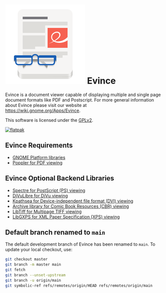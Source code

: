 # ![evince-logo] Evince

Evince is a document viewer capable of displaying multiple and single
page document formats like PDF and Postscript.  For more general
information about Evince please visit our website at
https://wiki.gnome.org/Apps/Evince.

This software is licensed under the [GPLv2][license].

[![flatpak]](https://flathub.org/apps/details/org.gnome.Evince)

## Evince Requirements

* [GNOME Platform libraries][gnome]
* [Poppler for PDF viewing][poppler]

## Evince Optional Backend Libraries

* [Spectre for PostScript (PS) viewing][ghostscript]
* [DjVuLibre for DjVu viewing][djvulibre]
* [Kpathsea for Device-independent file format (DVI) viewing][dvi]
* [Archive library for Comic Book Resources (CBR) viewing][comics]
* [LibTiff for Multipage TIFF viewing][tiff]
* [LibGXPS for XML Paper Specification (XPS) viewing][xps]

## Default branch renamed to `main`

The default development branch of Evince has been renamed to `main`. To update
your local checkout, use:
```sh
git checkout master
git branch -m master main
git fetch
git branch --unset-upstream
git branch -u origin/main
git symbolic-ref refs/remotes/origin/HEAD refs/remotes/origin/main
```

[gnome]: https://www.gnome.org/
[poppler]: https://poppler.freedesktop.org/
[ghostscript]: https://www.freedesktop.org/wiki/Software/libspectre/
[djvulibre]: https://djvulibre.djvuzone.org/
[dvi]: https://tug.org/texinfohtml/kpathsea.html
[comics]: https://libarchive.org/
[tiff]: http://libtiff.org/
[xps]: https://wiki.gnome.org/Projects/libgxps
[license]: COPYING
[evince-logo]: data/icons/scalable/apps/org.gnome.Evince.svg
[flatpak]: https://flathub.org/api/badge?svg&locale=en
